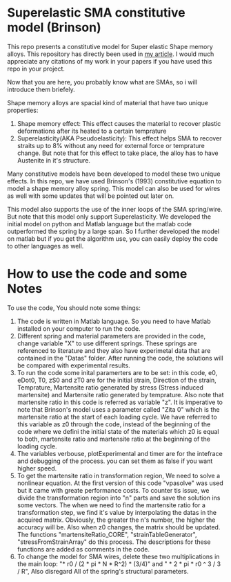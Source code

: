
# Superelastic SMA constitutive model (Brinson)

This repo presents a constitutive model for Super elastic Shape memory alloys. This repository has directly been used in [my article](https://doi.org/10.1177/107754632412). I would much appreciate any citations of my work in your papers if you have used this repo in your project.

Now that you are here, you probably know what are SMAs, so i will introduce them briefely. 

Shape memory alloys are spacial kind of material that have two unique properties: 
1) Shape memory effect: This effect causes the material to recover plastic deformations after its heated to a certain temprature
2) Superelasticity(AKA Pseudoelasticity): This effect helps SMA to recover straits up to 8% without any need for external force or temprature change. But note that for this effect to take place, the alloy has to have Austenite in it's structure.

Many constitutive models have been developed to model these two unique effects. In this repo, we have used Brinson's (1993) constitutive equation to model a shape memory alloy spring. This model can also be used for wires as well with some updates that will be pointed out later on. 

This model also supports the use of the inner loops of the SMA spring/wire. But note that this model only support Superelasticity. We developed the initial model on python and Matlab language but the matlab code outperformed the spring by a large span. So I further developed the model on matlab but if you get the algorithm use, you can easily deploy the code to other languages as well. 

# How to use the code and some Notes
To use the code, You should note some things:
1) The code is written in Matlab language. So you need to have Matlab installed on your computer to run the code.
2) Different spring and material parameters are provided in the code, change variable "X" to use different springs. These springs are referenced to literature and they also have experimetal data that are contained in the "Datas" folder. After running the code, the solutions will be compared with experimental results.
3) To run the code some inital paramerters are to be set: in this code, e0, eDot0, T0, zS0 and zT0 are for the initial strain, Direction of the strain, Temprature, Martensite ratio generated by stress (Stress induced martensite) and  Martensite ratio generated by temprature. Also note that martensite ratio in this code is referred as variable "z". It is imperative to note that Brinson's model uses a parameter called "Zita 0" which is the martensite ratio at the start of each loading cycle. We have referred to this variable as z0 through the code, instead of the beginning of the code where we defini the initial state of the materials which z0 is equal to both, martensite ratio and martensite ratio at the beginning of the loading cycle.
4) The variables verbouse, plotExperimental and timer are for the intefrace and debugging of the process. you can set them as false if you want higher speed.
5) To get the martensite ratio in transformation region, We need to solve a nonlinear equation. At the first version of this code "vpasolve" was used but it came with greate performance costs. To counter tis issue, we divide the transformation region into "n" parts and save the solution ins some vectors. The when we need to find the martensite ratio for a transformation step, we find it's value by interpolating the datas in the acquired matrix. Obviously, the greater the n's number, the higher the accuracy will be. Also when z0 changes, the matrix should be updated. The functions "martensiteRatio_CORE", "strainTableGenerator", "stressFromStrainArray" do this process. The descriptions for these functions are added as comments in the code.
6) To change the model for SMA wires, delete these two multiplications in the main loop: "* r0 / (2 * pi * N * R^2) * (3/4)" and " * 2 * pi * r0 ^ 3 / 3 / R", Also disregard All of the spring's structural parameters.
